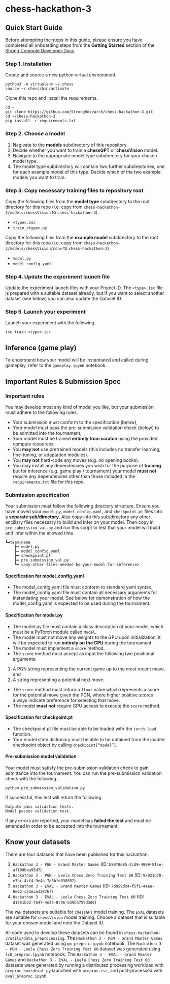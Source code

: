 # chess-hackathon-3

## Quick Start Guide
Before attempting the steps in this guide, please ensure you have completed all onboarding steps from the **Getting Started** section of the [Strong Compute Developer Docs](https://strong-compute.gitbook.io/developer-docs). 

### Step 1. Installation
Create and source a new python virtual environment.

```
python3 -m virtualenv ~/.chess
source ~/.chess/bin/activate
```

Clone this repo and install the requirements.

```
cd ~
git clone https://github.com/StrongResearch/chess-hackathon-3.git
cd ~/chess-hackathon-3
pip install -r requirements.txt
```

### Step 2. Choose a model
1. Nagivate to the **models** subdirectory of this repository.
2. Decide whether you want to train a **chessGPT** or **chessVision** model.
3. Navigate to the appropriate model type subdirectory for your chosen model type.
4. The model type subdirectory will contain two further subdirectories, one for each example model of this type. Decide which of the two example models you want to train.

### Step 3. Copy necessary training files to repository root
Copy the following files from the **model type** subdirectory to the root directory for this repo (i.e. copy from `chess-hackathon-3/models/chessVision` to `chess-hackathon-3`).
 - `<type>.isc`
 - `train_<type>.py`

 Copy the following files from the **example model** subdirectory to the root directory for this repo (i.e. copy from `chess-hackathon-3/models/chessVision/conv` to `chess-hackathon-3`)
 - `model.py`
 - `model_config.yaml`

### Step 4. Update the experiment launch file
Update the experiment launch files with your Project ID. The `<type>.isc` file is prepared with a suitable dataset already, but if you want to select another dataset (see below) you can also update the Dataset ID.

### Step 5. Launch your experiment
Launch your experiment with the following.

```
isc train <type>.isc
```

## Inference (game play)
To understand how your model will be instantiated and called during gameplay, refer to the `gameplay.ipynb` notebook.

## Important Rules & Submission Spec
### Important rules
You may develop most any kind of model you like, but your submission must adhere to the following rules. 
 - Your submission must conform to the specification (below),
 - Your model must pass the pre-submission validation check (below) to be admitted into the tournament, 
 - Your model must be trained **entirely from scratch** using the provided compute resources. 
 - You **may not** use pretrained models (this includes no transfer learning, fine-tuning, or adaptation modules).
 - You **may not** hard-code any moves (e.g. no opening books).
 - You may install any dependencies you wish for the purpose of **training** but for inference (e.g. game play / tournament) your model **must not** require any dependencies other than those included in the `requirements.txt` file for this repo.

### Submission specification
Your submission must follow the following directory structure. Ensure you have moved your `model.py`, `model_config.yaml`, and `checkpoint.pt` files into a **separate sub/directory**. Also copy into this sub/directory any other ancillary files necessary to build and infer on your model. Then copy in `pre_submission_val.py` and run this script to test that your model will build and infer within the allowed time.

```
┗━team-name
    ┣━ model.py
    ┣━ model_config.yaml
    ┣━ checkpoint.pt
    ┣━ pre_submission_val.py
    ┗━ <any-other-files-needed-by-your-model-for-inference>
```

#### Specification for model_config.yaml
 - The model_config.yaml file must conform to standard yaml syntax.
 - The model_config.yaml file must contain all necessary arguments for instantiating your model. See below for demonstration of how the model_config.yaml is expected to be used during the tournament.

#### Specification for model.py
 - The model.py file must contain a class description of your model, which must be a PyTorch module called `Model`.
 - The model must not move any weights to the GPU upon initialization, it will be expected to run **entirely on the CPU** during the tournament.
 - The model must implement a `score` method. 
 - The `score` method must accept as input the following two positional arguments:
  1. A PGN string representing the current game up to the most recent move, and
  2. A string representing a potential next move.
 - The `score` method must return a `float` value which represents a score for the potential move given the PGN, where higher positive scores always indicate preference for selecting that move.
 - The model **must not** require GPU access to execute the `score` method.

#### Specification for checkpoint.pt
 - The checkpoint.pt file must be able to be loaded with the `torch.load` function.
 - Your model state dictionary must be able to be obtained from the loaded checkpoint object by calling `checkpoint[“model”]`.

#### Pre-submission model validation
Your model must satisfy the pre-submission validation check to gain admittance into the tournament. You can run the pre-submission validation check 
with the following.

```
python pre_submission_validation.py
```

If successful, this test will return the following.

```
Outputs pass validation tests.
Model passes validation test.
```

If any errors are reported, your model has **failed the test** and must be amended in order to be accepted into the tournament.

## Know your datasets
There are four datasets that have been published for this hackathon. 
1. `Hackathon 3 - PGN - Grand Master Games` (ID: `b90f0e85-2cd9-4909-8fce-af10dbaa95d7`)
2. `Hackathon 3 - PGN - Leela Chess Zero Training Test 60` (ID: `9a921d78-e7bc-4cf4-9e4a-7a3bfe890852`)
3. `Hackathon 3 - EVAL - Grand Master Games` (ID: `7d959dc4-f5f1-4aae-8e62-c53ece32876f`)
4. `Hackathon 3 - EVAL - Leela Chess Zero Training Test 60` (ID: `d1851b32-7b47-4e25-8c96-b39bb759d3d0`)

The `PGN` datasets are suitable for `chessGPT` model training. The `EVAL` datasets are suitable for `chessVision` model training. Choose a dataset that is suitable for your chosen model and note the Dataset ID.

All code used to develop these datasets can be found in `chess-hackathon-3/utils/data_preprocessing`. The `Hackathon 3 - PGN - Grand Master Games` dataset was generated using `gm_preproc.ipynb` notebook. The `Hackathon 3 - PGN - Leela Chess Zero Training Test 60` dataset was generated using `lc0_preproc.ipynb` notebook. The `Hackathon 3 - EVAL - Grand Master Games` and `Hackathon 3 - EVAL - Leela Chess Zero Training Test 60` datasets were generated by running a distributed processing workload with `preproc_boardeval.py` launched with `preproc.isc`, and post-processed with `eval_preproc.ipynb`.
